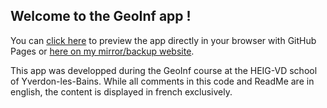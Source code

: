 ## Welcome to the GeoInf app !

You can [click here](https://liozon.github.io/geoinf-app/) to preview the app directly in your browser with GitHub Pages or [here on my mirror/backup website](https://muggli.one/heig/geoinf-app/).

This app was developped during the GeoInf course at the HEIG-VD school of Yverdon-les-Bains. While all comments in this code and ReadMe are in english, the content is displayed in french exclusively.